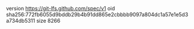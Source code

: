 version https://git-lfs.github.com/spec/v1
oid sha256:772fb6055d9bddb29b4b91dd865e2cbbbb9097a804dc1a57e1e5d3a734db5311
size 8266
